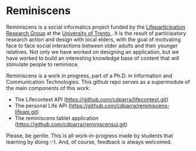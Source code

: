 Reminiscens
===================================================================

Reminiscens is a social informatics project funded by the <a href="http://www.lifeparticipation.org/"> 
Lifeparticipation Research Group</a> at the <a href="http://www.disi.unitn.it/"> University of Trento </a>. It is 
the result of participatory research action and design with local elders, with the goal of motivating face to face 
social interactions between older adults and their younger relatives. Not only we have worked on designing an 
application, but we have worked to build an interesting knowledge base of content that will stimulate people to 
reminisce. 

Reminiscens is a work in progress, part of a Ph.D. in Information and Communication Technologies. This github repo
serves as a supermodule of the main components of this work: 
- The Lifecontext API (https://github.com/cdparra/lifecontext.git) 
- The personal Life API (https://github.com/cdparra/reminiscens-lifeapi.git)
- The reminiscens tablet application (https://github.com/cdparra/reminiscensui.git)

Please, be gentle. This is all work-in-progress made by students that learning by doing :-).
And, of course, feedback is always welcomed.
